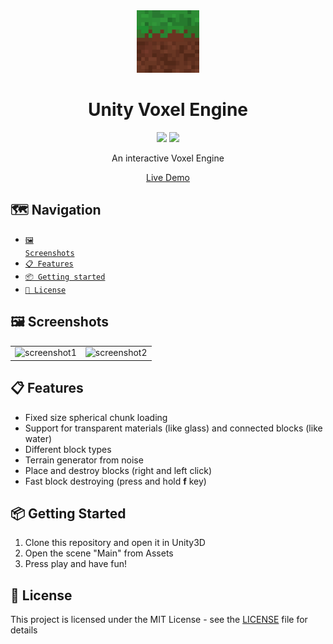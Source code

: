 <div align="center">
  <img src="logo.png" alt="Logo" width="100" height="100">
  <h1>Unity Voxel Engine</h1>
  <p>
    <img src="https://img.shields.io/badge/C%23-239120?logo=c-sharp&logoColor=white"></img>
    <img src="https://img.shields.io/badge/Unity-000000?logo=unity&logoColor=white"></img>
  </p>
  An interactive Voxel Engine
  <p><a href="https://lischilpp.github.io/unity-voxel-engine-demo/" target="_blank">Live Demo</a></p>
</div>

## 🗺️ Navigation 
- [<code>🖼️ Screenshots</code>](#%EF%B8%8F-screenshots)
- [<code>📋 Features</code>](#-features)
- [<code>📦 Getting started</code>](#-getting-started)
- [<code>📝 License</code>](#-license)

## 🖼️ Screenshots
<table>
  <tr>
    <td><img src="screenshots/screenshot1.png" width="500px" alt="screenshot1" /></td>
    <td><img src="screenshots/screenshot2.png" width="500px" alt="screenshot2" /></td>
  </tr>
</table>

## 📋 Features
- Fixed size spherical chunk loading
- Support for transparent materials (like glass) and connected blocks (like water)
- Different block types
- Terrain generator from noise
- Place and destroy blocks (right and left click)
- Fast block destroying (press and hold **f** key)

## 📦 Getting Started
1. Clone this repository and open it in Unity3D
2. Open the scene "Main" from Assets
5. Press play and have fun!

## 📝 License
This project is licensed under the MIT License - see the [LICENSE](LICENSE) file for details
